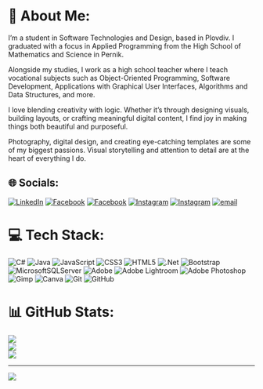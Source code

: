 # 💫 About Me:
I’m a student in Software Technologies and Design, based in Plovdiv. I graduated with a focus in Applied Programming from the High School of Mathematics and Science in Pernik.
 
Alongside my studies, I work as a high school teacher where I teach vocational subjects such as Object-Oriented Programming, Software Development, Applications with Graphical User Interfaces, Algorithms and Data Structures, and more.

I love blending creativity with logic. Whether it’s through designing visuals, building layouts, or crafting meaningful digital content, I find joy in making things both beautiful and purposeful.

Photography, digital design, and creating eye-catching templates are some of my biggest passions. Visual storytelling and attention to detail are at the heart of everything I do.

## 🌐 Socials:
[![LinkedIn](https://img.shields.io/badge/LinkedIn-%230077B5.svg?logo=linkedin&logoColor=white)]([https://www.linkedin.com/in/YOUR_USERNAME/](https://www.linkedin.com/in/darina-simeonova-24a869372/))
[![Facebook](https://img.shields.io/badge/Facebook-%231877F2.svg?logo=Facebook&logoColor=white)](https://www.facebook.com/darrinasimeonova ) [![Facebook](https://img.shields.io/badge/Facebook-%231877F2.svg?logo=Facebook&logoColor=white)](https://www.facebook.com/profile.php?id=61559233544807) [![Instagram](https://img.shields.io/badge/Instagram-%23E4405F.svg?logo=Instagram&logoColor=white)]([https://instagram.com/darrinasimeonova](https://www.instagram.com/darrinasimeonova/)) [![Instagram](https://img.shields.io/badge/Instagram-%23E4405F.svg?logo=Instagram&logoColor=white)]([[https://instagram.com/darrinasimeonova](https://www.instagram.com/darrinasimeonova/)](https://www.instagram.com/dsimeonovaphotos/)) [![email](https://img.shields.io/badge/Email-D14836?logo=gmail&logoColor=white)](mailto:darrinasimeonova84@gmail.com) 

# 💻 Tech Stack:
![C#](https://img.shields.io/badge/c%23-%23239120.svg?style=for-the-badge&logo=csharp&logoColor=white) ![Java](https://img.shields.io/badge/java-%23ED8B00.svg?style=for-the-badge&logo=openjdk&logoColor=white) ![JavaScript](https://img.shields.io/badge/javascript-%23323330.svg?style=for-the-badge&logo=javascript&logoColor=%23F7DF1E) ![CSS3](https://img.shields.io/badge/css3-%231572B6.svg?style=for-the-badge&logo=css3&logoColor=white) ![HTML5](https://img.shields.io/badge/html5-%23E34F26.svg?style=for-the-badge&logo=html5&logoColor=white) ![.Net](https://img.shields.io/badge/.NET-5C2D91?style=for-the-badge&logo=.net&logoColor=white) ![Bootstrap](https://img.shields.io/badge/bootstrap-%238511FA.svg?style=for-the-badge&logo=bootstrap&logoColor=white) ![MicrosoftSQLServer](https://img.shields.io/badge/Microsoft%20SQL%20Server-CC2927?style=for-the-badge&logo=microsoft%20sql%20server&logoColor=white) ![Adobe](https://img.shields.io/badge/adobe-%23FF0000.svg?style=for-the-badge&logo=adobe&logoColor=white) ![Adobe Lightroom](https://img.shields.io/badge/Adobe%20Lightroom-31A8FF.svg?style=for-the-badge&logo=Adobe%20Lightroom&logoColor=white) ![Adobe Photoshop](https://img.shields.io/badge/adobe%20photoshop-%2331A8FF.svg?style=for-the-badge&logo=adobe%20photoshop&logoColor=white) ![Gimp](https://img.shields.io/badge/Gimp-657D8B?style=for-the-badge&logo=gimp&logoColor=FFFFFF) ![Canva](https://img.shields.io/badge/Canva-%2300C4CC.svg?style=for-the-badge&logo=Canva&logoColor=white) ![Git](https://img.shields.io/badge/git-%23F05033.svg?style=for-the-badge&logo=git&logoColor=white) ![GitHub](https://img.shields.io/badge/github-%23121011.svg?style=for-the-badge&logo=github&logoColor=white)
# 📊 GitHub Stats:
![](https://github-readme-stats.vercel.app/api?username=darinasimeonova&theme=tokyonight&hide_border=false&include_all_commits=false&count_private=false)<br/>
![](https://nirzak-streak-stats.vercel.app/?user=darinasimeonova&theme=tokyonight&hide_border=false)<br/>
![](https://github-readme-stats.vercel.app/api/top-langs/?username=darinasimeonova&theme=tokyonight&hide_border=false&include_all_commits=false&count_private=false&layout=compact)

---
[![](https://visitcount.itsvg.in/api?id=darinasimeonova&icon=0&color=0)](https://visitcount.itsvg.in)

<!-- Proudly created with GPRM ( https://gprm.itsvg.in ) -->
